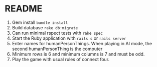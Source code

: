 # README
1. Gem install `bundle install`
2. Build database `rake db:migrate`
3. Can run minimal rspect tests with `rake spec`
4. Start the Ruby application with `rails s` or `rails server`
5. Enter names for humanPersonThings. When playing in AI mode, the second humanPersonThing is the computer
6. Minimum rows is 6 and minimum columns is 7 and must be odd.
7. Play the game with usual rules of connect four.

